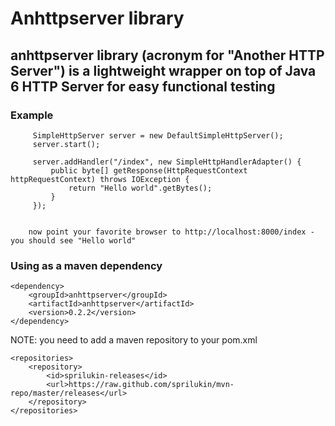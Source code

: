 # Anhttpserver library

## anhttpserver library (acronym for "Another HTTP Server") is a lightweight wrapper on top of Java 6 HTTP Server for easy functional testing

### Example

         SimpleHttpServer server = new DefaultSimpleHttpServer();
         server.start();

         server.addHandler("/index", new SimpleHttpHandlerAdapter() {
             public byte[] getResponse(HttpRequestContext httpRequestContext) throws IOException {
                 return "Hello world".getBytes();
             }
         });
   
 
		now point your favorite browser to http://localhost:8000/index - you should see "Hello world"
		
### Using as a maven dependency

    <dependency>
        <groupId>anhttpserver</groupId>
        <artifactId>anhttpserver</artifactId>
        <version>0.2.2</version>
    </dependency>

NOTE: you need to add a maven repository to your pom.xml

    <repositories>
        <repository>
            <id>sprilukin-releases</id>
            <url>https://raw.github.com/sprilukin/mvn-repo/master/releases</url>
        </repository>
    </repositories>

